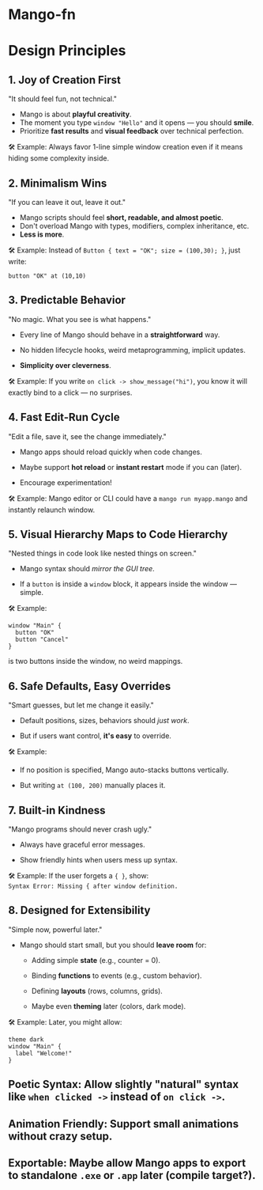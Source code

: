 # Mango-fn

# Design Principles
## 1. Joy of Creation First
"It should feel fun, not technical."

- Mango is about **playful creativity**.
- The moment you type `window "Hello"` and it opens — you should **smile**.
- Prioritize **fast results** and **visual feedback** over technical perfection.

🛠️ Example: Always favor 1-line simple window creation even if it means hiding some complexity inside.

## 2. Minimalism Wins
"If you can leave it out, leave it out."

- Mango scripts should feel **short, readable, and almost poetic**.
- Don't overload Mango with types, modifiers, complex inheritance, etc.
- **Less is more**.

🛠️ Example: Instead of `Button { text = "OK"; size = (100,30); }`, just write:

```mango
button "OK" at (10,10)
```
## 3. Predictable Behavior
"No magic. What you see is what happens."

- Every line of Mango should behave in a **straightforward** way.

- No hidden lifecycle hooks, weird metaprogramming, implicit updates.

- **Simplicity over cleverness**.

🛠️ Example: If you write `on click -> show_message("hi")`, you know it will exactly bind to a click — no surprises.

## 4. Fast Edit-Run Cycle
"Edit a file, save it, see the change immediately."

- Mango apps should reload quickly when code changes.

- Maybe support **hot reload** or **instant restart** mode if you can (later).

- Encourage experimentation!

🛠️ Example: Mango editor or CLI could have a `mango run myapp.mango` and instantly relaunch window.

## 5. Visual Hierarchy Maps to Code Hierarchy
"Nested things in code look like nested things on screen."

- Mango syntax should *mirror the GUI tree*.

- If a `button` is inside a `window` block, it appears inside the window — simple.

🛠️ Example:
```mango
window "Main" {
  button "OK"
  button "Cancel"
}
```
is two buttons inside the window, no weird mappings.

## 6. Safe Defaults, Easy Overrides
"Smart guesses, but let me change it easily."

- Default positions, sizes, behaviors should *just work*.

- But if users want control, **it's easy** to override.

🛠️ Example:

- If no position is specified, Mango auto-stacks buttons vertically.

- But writing `at (100, 200)` manually places it.

## 7. Built-in Kindness
"Mango programs should never crash ugly."

- Always have graceful error messages.

- Show friendly hints when users mess up syntax.

🛠️ Example: If the user forgets a `{ }`, show:\
`Syntax Error: Missing { after window definition.`

## 8. Designed for Extensibility
"Simple now, powerful later."

- Mango should start small, but you should **leave room** for:

    - Adding simple **state** (e.g., counter = 0).

    - Binding **functions** to events (e.g., custom behavior).

    - Defining **layouts** (rows, columns, grids).

    - Maybe even **theming** later (colors, dark mode).

🛠️ Example:
Later, you might allow:

```mango
theme dark
window "Main" {
  label "Welcome!"
}
```
## **Poetic Syntax:** Allow slightly "natural" syntax like `when clicked ->` instead of `on click ->`.

## **Animation Friendly:** Support small animations without crazy setup.

## **Exportable:** Maybe allow Mango apps to export to standalone `.exe` or `.app` later (compile target?).